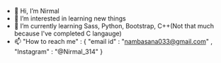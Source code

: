 - 👋 Hi, I’m Nirmal
- 👀 I’m interested in learning new things
- 🌱 I’m currently learning Sass, Python, Bootstrap, C++(Not that much because I've completed C langauge)
- 📫 "How to reach me" : { 
                          "email id" : "nambasana033@gmail.com" ,
                          "Instagram" : "@Nirmal_314"
                        }

<!---
Nirmal-314/Nirmal-314 is a ✨ special ✨ repository because its `README.md` (this file) appears on your GitHub profile.
You can click the Preview link to take a look at your changes.
--->
